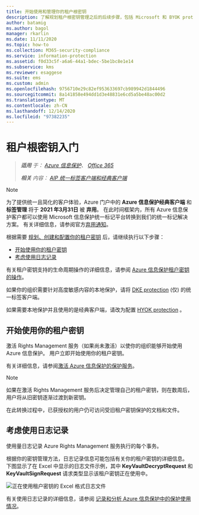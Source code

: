 ```yaml
---
title: 开始使用和管理你的租户根密钥
description: 了解规划租户根密钥管理之后的后续步骤，包括 Microsoft 和 BYOK protection 生成的默认密钥。
author: batamig
ms.author: bagol
manager: rkarlin
ms.date: 11/11/2020
ms.topic: how-to
ms.collection: M365-security-compliance
ms.service: information-protection
ms.assetid: f0d33c5f-a6a6-44a1-bdec-5be1bc8e1e14
ms.subservice: kms
ms.reviewer: esaggese
ms.suite: ems
ms.custom: admin
ms.openlocfilehash: 9756710e29c82ef953633697cb989942d1844496
ms.sourcegitcommit: 8a141858e494dd1d3e48831e6cd5a5be48ac00d2
ms.translationtype: MT
ms.contentlocale: zh-CN
ms.lasthandoff: 12/14/2020
ms.locfileid: "97382235"
---
```

# <a name="getting-started-with-tenant-root-keys"></a>租户根密钥入门

>***适用** 于： [Azure 信息保护](https://azure.microsoft.com/pricing/details/information-protection)、 [Office 365](https://download.microsoft.com/download/E/C/F/ECF42E71-4EC0-48FF-AA00-577AC14D5B5C/Azure_Information_Protection_licensing_datasheet_EN-US.pdf)*
>
>***相关** 内容： [AIP 统一标签客户端和经典客户端](faqs.md#whats-the-difference-between-the-azure-information-protection-classic-and-unified-labeling-clients)*

>[!NOTE] 
> 为了提供统一且简化的客户体验，Azure 门户中的 **Azure 信息保护经典客户端** 和 **标签管理** 将于 **2021 年3月31日** 被 **弃用**。 在此时间框架内，所有 Azure 信息保护客户都可以使用 Microsoft 信息保护统一标记平台转换到我们的统一标记解决方案。 有关详细信息，请参阅官方[弃用通知](https://aka.ms/aipclassicsunset)。

根据需要 [规划、创建和配置你的租户密钥](plan-implement-tenant-key.md) 后，请继续执行以下步骤：

- [开始使用你的租户密钥](#start-using-your-tenant-key)
- [考虑使用日志记录](#consider-usage-logging)

有关租户密钥支持的生命周期操作的详细信息，请参阅 [Azure 信息保护租户密钥的操作](./operations-tenant-key.md)。

如果你的组织需要针对高度敏感内容的本地保护，请将 [DKE protection](plan-implement-tenant-key.md#double-key-encryption-dke) (仅) 的统一标签客户端。

如果需要本地保护并且使用的是经典客户端，请改为配置 [HYOK protection](configure-adrms-restrictions.md) 。
 

## <a name="start-using-your-tenant-key"></a>开始使用你的租户密钥

激活 Rights Management 服务（如果尚未激活）以使你的组织能够开始使用 Azure 信息保护。 用户立即开始使用你的租户密钥。

有关详细信息，请参阅[激活 Azure 信息保护的保护服务](./activate-service.md)。

> [!NOTE]
> 如果在激活 Rights Management 服务后决定管理自己的租户密钥，则在数周后，用户将从旧密钥逐渐过渡到新密钥。
>
>在此转换过程中，已获授权的用户仍可访问受旧租户密钥保护的文档和文件。

## <a name="consider-usage-logging"></a>考虑使用日志记录

使用量日志记录 Azure Rights Management 服务执行的每个事务。

根据你的密钥管理方法，日志记录信息可能包括有关你的租户密钥的详细信息。 下图显示了在 Excel 中显示的日志文件示例，其中 **KeyVaultDecryptRequest** 和 **KeyVaultSignRequest** 请求类型显示该租户密钥正在使用中。
    
![正在使用租户密钥的 Excel 格式日志文件](./media/RMS_Logging.png)
    
有关使用日志记录的详细信息，请参阅 [记录和分析 Azure 信息保护中的保护使用情况](./log-analyze-usage.md)。
